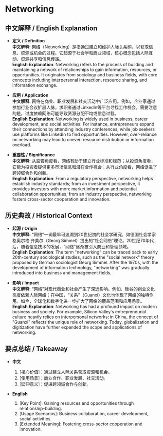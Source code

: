 # Networking

## 中文解释 / English Explanation

* **定义 / Definition**  
  **中文解释**: 网络（Networking）是指通过建立和维护人际关系网，以获取信息、资源或机会的过程。它起源于社会学和商业领域，核心概念包括人际互动、资源共享和信息传递。  
  **English Explanation**: Networking refers to the process of building and maintaining a network of relationships to gain information, resources, or opportunities. It originates from sociology and business fields, with core concepts including interpersonal interaction, resource sharing, and information exchange.

* **应用 / Application**  
  **中文解释**: 网络在商业、职业发展和社交活动中广泛应用。例如，企业家通过参加行业会议扩展人脉，求职者通过LinkedIn等平台寻找工作机会。需要注意的是，过度依赖网络可能导致资源分配不均或信息过载。  
  **English Explanation**: Networking is widely used in business, career development, and social activities. For instance, entrepreneurs expand their connections by attending industry conferences, while job seekers use platforms like LinkedIn to find opportunities. However, over-reliance on networking may lead to uneven resource distribution or information overload.

* **重要性 / Significance**  
  **中文解释**: 从监管角度看，网络有助于建立行业标准和规范；从投资角度看，它能为投资者提供更多市场信息和潜在合作机会；从行业角度看，网络促进了跨领域合作和创新。  
  **English Explanation**: From a regulatory perspective, networking helps establish industry standards; from an investment perspective, it provides investors with more market information and potential collaboration opportunities; from an industry perspective, networking fosters cross-sector cooperation and innovation.

## 历史典故 / Historical Context

* **起源 / Origin**  
  **中文解释**: “网络”一词最早可追溯到20世纪初的社会学研究，如德国社会学家格奥尔格·齐美尔（Georg Simmel）提出的“社会网络”理论。20世纪70年代后，随着信息技术的发展，“网络”逐渐被引入商业和管理领域。  
  **English Explanation**: The term "networking" can be traced back to early 20th-century sociological studies, such as the "social network" theory proposed by German sociologist Georg Simmel. After the 1970s, with the development of information technology, "networking" was gradually introduced into business and management fields.

* **影响 / Impact**  
  **中文解释**: “网络”对现代商业和社会产生了深远影响。例如，硅谷的创业文化高度依赖人际网络；在中国，“关系”（Guanxi）文化也体现了网络的独特作用。如今，全球化和数字化进一步扩大了网络的覆盖范围和应用场景。  
  **English Explanation**: Networking has had a profound impact on modern business and society. For example, Silicon Valley's entrepreneurial culture heavily relies on interpersonal networks; in China, the concept of "Guanxi" reflects the unique role of networking. Today, globalization and digitization have further expanded the scope and applications of networking.

## 要点总结 / Takeaway

* **中文**  
  1. [核心价值]：通过建立人际关系获取资源和机会。
  2. [使用场景]：商业合作、职业发展、社交活动。
  3. [延伸意义]：促进跨领域合作与创新。

* **English**  
  1. [Key Point]: Gaining resources and opportunities through relationship-building.
  2. [Usage Scenarios]: Business collaboration, career development, social activities.
  3. [Extended Meaning]: Fostering cross-sector cooperation and innovation.
